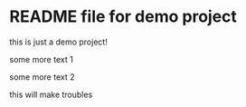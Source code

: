 # README file for demo project

this is just a demo project!

some more text 1

some more text 2

this will make troubles
